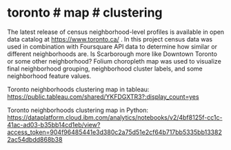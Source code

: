 # toronto # map # clustering
The latest release of census neighborhood-level profiles is available in open data catalog at https://www.toronto.ca/ . In this project census data was used in combination with Foursquare API data to determine how similar or different neighborhoods are. Is Scarborough more like Downtown Toronto or some other neighborhood? Folium choropleth map was used to visualize final neighborhood grouping, neighborhood cluster labels, and some neighborhood feature values.

Toronto neighborhoods clustering map in tableau:  
https://public.tableau.com/shared/YKFDGXTR3?:display_count=yes 

Toronto neighborhoods clustering map in Python:
https://dataplatform.cloud.ibm.com/analytics/notebooks/v2/4bf8125f-cc1c-41ac-ad03-b35bb14cd1eb/view?access_token=904f96485441e3d380c2a75d51e2cf64b717bb5335bb133822ac54dbdd868b38 
